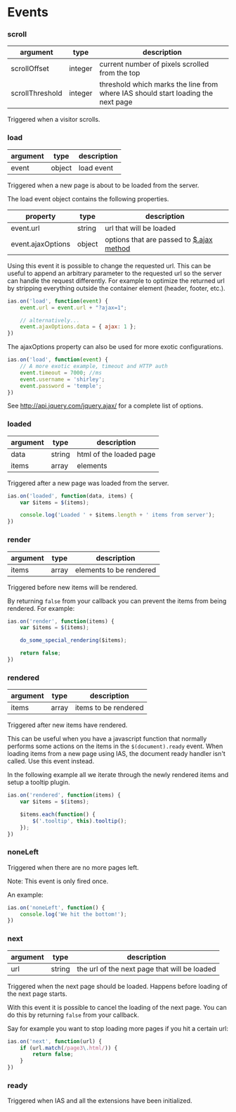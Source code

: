 Events
======

### scroll

| argument        | type    | description                                                                                |
|-----------------|---------|----------------------------------------------------------------------------------|
| scrollOffset    | integer | current number of pixels scrolled from the top                                   |
| scrollThreshold | integer | threshold which marks the line from where IAS should start loading the next page |

Triggered when a visitor scrolls.

### load

| argument  | type   | description |
|-----------|--------|-------------|
| event     | object | load event  |

Triggered when a new page is about to be loaded from the server.

The load event object contains the following properties.

| property          | type   | description                                                                    |
|-------------------|--------|--------------------------------------------------------------------------------|
| event.url         | string | url that will be loaded                                                        |
| event.ajaxOptions | object | options that are passed to [$.ajax method](http://api.jquery.com/jquery.ajax/) |

Using this event it is possible to change the requested url. This can be useful to append an arbitrary parameter to the requested url so the server can handle the request differently. For example to optimize the returned url by stripping everything outside the container element (header, footer, etc.).

```javascript
ias.on('load', function(event) {
    event.url = event.url + "?ajax=1";

    // alternatively...
    event.ajaxOptions.data = { ajax: 1 };
})
```

The ajaxOptions property can also be used for more exotic configurations.

```javascript
ias.on('load', function(event) {
    // A more exotic example, timeout and HTTP auth
    event.timeout = 7000; //ms
    event.username = 'shirley';
    event.password = 'temple';
})
```

See http://api.jquery.com/jquery.ajax/ for a complete list of options.

### loaded

| argument | type   | description             |
|----------|--------|-------------------------|
| data     | string | html of the loaded page |
| items    | array  | elements                |

Triggered after a new page was loaded from the server.

```javascript
ias.on('loaded', function(data, items) {
    var $items = $(items);

    console.log('Loaded ' + $items.length + ' items from server');
})
```

### render

| argument | type  | description                                  |
|----------|-------|----------------------------------------------|
| items    | array | elements to be rendered                      |

Triggered before new items will be rendered.

By returning `false` from your callback you can prevent the items from being rendered. For example:

```javascript
ias.on('render', function(items) {
    var $items = $(items);

    do_some_special_rendering($items);

    return false;
})
```

### rendered

| argument | type  | description                                  |
|----------|-------|----------------------------------------------|
| items    | array | items to be rendered                         |

Triggered after new items have rendered.

This can be useful when you have a javascript function that normally performs some actions on the items in the `$(document).ready` event. When loading items from a new page using IAS, the document ready handler isn't called. Use this event instead.

In the following example all we iterate through the newly rendered items and setup a tooltip plugin.

```javascript
ias.on('rendered', function(items) {
    var $items = $(items);

    $items.each(function() {
        $('.tooltip', this).tooltip();
    });
})
```

### noneLeft

Triggered when there are no more pages left.

Note: This event is only fired once.

An example:

```javascript
ias.on('noneLeft', function() {
    console.log('We hit the bottom!');
})
```

### next

| argument | type   | description                                  |
|----------|--------|----------------------------------------------|
| url      | string | the url of the next page that will be loaded |

Triggered when the next page should be loaded. Happens before loading of the next page starts.

With this event it is possible to cancel the loading of the next page. You can do this by returning `false` from your callback.

Say for example you want to stop loading more pages if you hit a certain url:

```javascript
ias.on('next', function(url) {
    if (url.match(/page3\.html/)) {
        return false;
    }
})
```

### ready

Triggered when IAS and all the extensions have been initialized.
